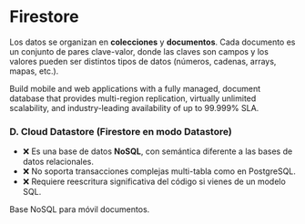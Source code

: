 # Firestore

Los datos se organizan en **colecciones** y **documentos**. Cada documento es un conjunto de pares clave-valor, donde las claves son campos y los valores pueden ser distintos tipos de datos (números, cadenas, arrays, mapas, etc.).

Build mobile and web applications with a fully managed, document database that provides multi-region replication, virtually unlimited scalability, and industry-leading availability of up to 99.999% SLA.

### D. **Cloud Datastore (Firestore en modo Datastore)**

- ❌ Es una base de datos **NoSQL**, con semántica diferente a las bases de datos relacionales.
- ❌ No soporta transacciones complejas multi-tabla como en PostgreSQL.
- ❌ Requiere reescritura significativa del código si vienes de un modelo SQL.

Base NoSQL para móvil documentos.